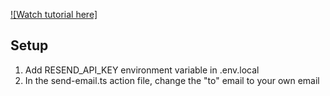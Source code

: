 [![Watch tutorial here]](https://youtu.be/sUKptmUVIBM)

## Setup

1. Add RESEND_API_KEY environment variable in .env.local
2. In the send-email.ts action file, change the "to" email to your own email
